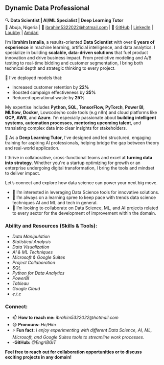 ## Dynamic Data Professional
🔍 **Data Scientist | AI/ML Specialist | Deep Learning Tutor**  
📍 Abuja, Nigeria | 📧 ibrahim5322022@hotmail.com | 🔗 [GitHub](https://github.com/ENGRIBGIT) | [LinkedIn](https://www.linkedin.com/in/ibrahim-ismaila) | [Loubby](https://app.loubby.ai/people/profile/670e1f2bd730aa0f62c8c97a) | [Amdari](https://www.amdari.io/profile/Ibrahim-Ismaila-417)

I’m **Ibrahim Ismaila**, a results-oriented **Data Scientist** with over **6 years of experience** in machine learning, artificial intelligence, and data analytics. I specialize in building **scalable, data-driven solutions** that fuel product innovation and drive business impact. From predictive modeling and A/B testing to real-time bidding and customer segmentation, I bring both technical depth and strategic thinking to every project.

🚀 I’ve deployed models that:
- Increased customer retention by **22%**
- Boosted campaign effectiveness by **35%**
- Reduced operational waste by **25%**

My expertise includes **Python, SQL, TensorFlow, PyTorch**, **Power BI**, **MLflow**, **Docker**, Lowcode/no code tools (e.g n8n) and cloud platforms like **GCP, AWS**, and **Azure**. I’m especially passionate about **building intelligent systems**, **automation processes**, **mentoring upcoming talent**, and translating complex data into clear insights for stakeholders.

🧠 As a **Deep Learning Tutor**, I’ve designed and led structured, engaging training for aspiring AI professionals, helping bridge the gap between theory and real-world application.

I thrive in collaborative, cross-functional teams and excel at **turning data into strategy**. Whether you're a startup optimizing for growth or an enterprise undergoing digital transformation, I bring the tools and mindset to deliver impact.

Let’s connect and explore how data science can power your next big move.

- 👀 I’m interested in leveraging Data Science tools for innovative solutions.
- 🌱 I’m always on a learning spree to keep pace with trends data science techniques AI and ML and tech in general.
- 💞️ I’m looking to collaborate on Data Science, ML, and AI projects related to every sector for the development of improvement within the domain.

### Ability and Resources (Skills & Tools):
- _Data Manipulation_
- _Statistical Analysis_
- _Data Visualization_
- _AI & ML Techniques_
- _Microsoft & Google Suites_
- _Project Collaboration_
- _SQL_
- _Python for Data Analytics_
- _PowerBI_
- _Tableau_
- _Google Cloud_
- _e.t.c_

### Connect:
- 📫 **How to reach me:** _ibrahim5322022@hotmail.com_
- 😄 **Pronouns:** _He/Him_
- ⚡ **Fun fact:** _I enjoy experimenting with different Data Science, AI, ML, Microsoft, and Google Suites tools to streamline work processes._
- -__GitHub:__ _@EngrIBGIT_

**Feel free to reach out for collaboration opportunities or to discuss exciting projects in any domain!**

